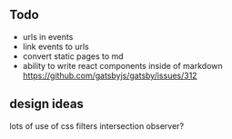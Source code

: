 ## Todo
* urls in events
* link events to urls
* convert static pages to md
* ability to write react components inside of markdown https://github.com/gatsbyjs/gatsby/issues/312

## design ideas
lots of use of css filters
intersection observer?